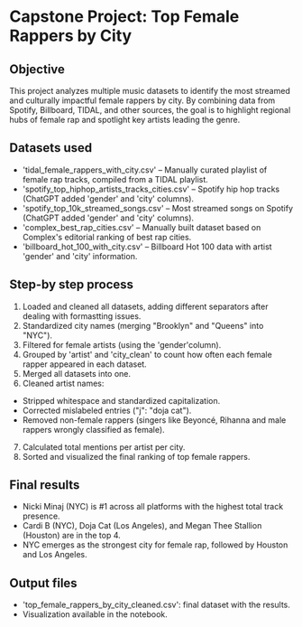 # Capstone Project: Top Female Rappers by City

## Objective

This project analyzes multiple music datasets to identify the most streamed and culturally impactful female rappers by city. 
By combining data from Spotify, Billboard, TIDAL, and other sources, the goal is to highlight regional hubs of female rap and spotlight key artists leading the genre.

## Datasets used

- 'tidal_female_rappers_with_city.csv' – Manually curated playlist of female rap tracks, compiled from a TIDAL playlist.
- 'spotify_top_hiphop_artists_tracks_cities.csv' – Spotify hip hop tracks (ChatGPT added 'gender' and 'city' columns).
- 'spotify_top_10k_streamed_songs.csv' – Most streamed songs on Spotify (ChatGPT added 'gender' and 'city' columns).
- 'complex_best_rap_cities.csv' – Manually built dataset based on Complex's editorial ranking of best rap cities.
- 'billboard_hot_100_with_city.csv' – Billboard Hot 100 data with artist 'gender' and 'city' information.

## Step-by step process 

1. Loaded and cleaned all datasets, adding different separators after dealing with formastting issues.
2. Standardized city names (merging "Brooklyn" and "Queens" into "NYC").
3. Filtered for female artists (using the 'gender'column).
4. Grouped by 'artist' and 'city_clean' to count how often each female rapper appeared in each dataset.
5. Merged all datasets into one.
6. Cleaned artist names:
- Stripped whitespace and standardized capitalization.
- Corrected mislabeled entries ("j": "doja cat").
- Removed non-female rappers (singers like Beyoncé, Rihanna and male rappers wrongly classified as female).
7. Calculated total mentions per artist per city.
8. Sorted and visualized the final ranking of top female rappers.

## Final results

- Nicki Minaj (NYC) is #1 across all platforms with the highest total track presence.
- Cardi B (NYC), Doja Cat (Los Angeles), and Megan Thee Stallion (Houston) are in the top 4.
- NYC emerges as the strongest city for female rap, followed by Houston and Los Angeles. 

## Output files

- 'top_female_rappers_by_city_cleaned.csv': final dataset with the results. 
- Visualization available in the notebook.
